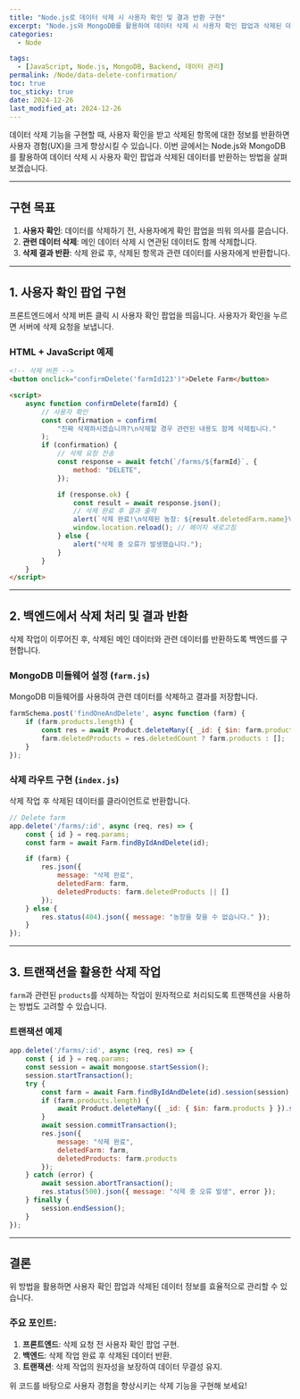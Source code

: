 ```yaml
---
title: "Node.js로 데이터 삭제 시 사용자 확인 및 결과 반환 구현"
excerpt: "Node.js와 MongoDB를 활용하여 데이터 삭제 시 사용자 확인 팝업과 삭제된 데이터를 반환하는 효율적인 구현 방법을 알아봅니다."
categories:
  - Node

tags:
  - [JavaScript, Node.js, MongoDB, Backend, 데이터 관리]
permalink: /Node/data-delete-confirmation/
toc: true
toc_sticky: true
date: 2024-12-26
last_modified_at: 2024-12-26
---
```


데이터 삭제 기능을 구현할 때, 사용자 확인을 받고 삭제된 항목에 대한 정보를 반환하면 사용자 경험(UX)을 크게 향상시킬 수 있습니다. 이번 글에서는 Node.js와 MongoDB를 활용하여 데이터 삭제 시 사용자 확인 팝업과 삭제된 데이터를 반환하는 방법을 살펴보겠습니다.

---

## 구현 목표
1. **사용자 확인**: 데이터를 삭제하기 전, 사용자에게 확인 팝업을 띄워 의사를 묻습니다.
2. **관련 데이터 삭제**: 메인 데이터 삭제 시 연관된 데이터도 함께 삭제합니다.
3. **삭제 결과 반환**: 삭제 완료 후, 삭제된 항목과 관련 데이터를 사용자에게 반환합니다.

---

## 1. 사용자 확인 팝업 구현
프론트엔드에서 삭제 버튼 클릭 시 사용자 확인 팝업을 띄웁니다. 사용자가 확인을 누르면 서버에 삭제 요청을 보냅니다.

### HTML + JavaScript 예제
```html
<!-- 삭제 버튼 -->
<button onclick="confirmDelete('farmId123')">Delete Farm</button>

<script>
    async function confirmDelete(farmId) {
        // 사용자 확인
        const confirmation = confirm(
            "진짜 삭제하시겠습니까?\n삭제할 경우 관련된 내용도 함께 삭제됩니다."
        );
        if (confirmation) {
            // 삭제 요청 전송
            const response = await fetch(`/farms/${farmId}`, {
                method: "DELETE",
            });

            if (response.ok) {
                const result = await response.json();
                // 삭제 완료 후 결과 출력
                alert(`삭제 완료!\n삭제된 농장: ${result.deletedFarm.name}\n관련 삭제된 항목: ${result.deletedProducts.join(", ")}`);
                window.location.reload(); // 페이지 새로고침
            } else {
                alert("삭제 중 오류가 발생했습니다.");
            }
        }
    }
</script>
```

---

## 2. 백엔드에서 삭제 처리 및 결과 반환
삭제 작업이 이루어진 후, 삭제된 메인 데이터와 관련 데이터를 반환하도록 백엔드를 구현합니다.

### MongoDB 미들웨어 설정 (`farm.js`)
MongoDB 미들웨어를 사용하여 관련 데이터를 삭제하고 결과를 저장합니다.

```javascript
farmSchema.post('findOneAndDelete', async function (farm) {
    if (farm.products.length) {
        const res = await Product.deleteMany({ _id: { $in: farm.products } });
        farm.deletedProducts = res.deletedCount ? farm.products : [];
    }
});
```

### 삭제 라우트 구현 (`index.js`)
삭제 작업 후 삭제된 데이터를 클라이언트로 반환합니다.

```javascript
// Delete farm
app.delete('/farms/:id', async (req, res) => {
    const { id } = req.params;
    const farm = await Farm.findByIdAndDelete(id);

    if (farm) {
        res.json({
            message: "삭제 완료",
            deletedFarm: farm,
            deletedProducts: farm.deletedProducts || []
        });
    } else {
        res.status(404).json({ message: "농장을 찾을 수 없습니다." });
    }
});
```

---

## 3. 트랜잭션을 활용한 삭제 작업
`farm`과 관련된 `products`를 삭제하는 작업이 원자적으로 처리되도록 트랜잭션을 사용하는 방법도 고려할 수 있습니다.

### 트랜잭션 예제
```javascript
app.delete('/farms/:id', async (req, res) => {
    const { id } = req.params;
    const session = await mongoose.startSession();
    session.startTransaction();
    try {
        const farm = await Farm.findByIdAndDelete(id).session(session);
        if (farm.products.length) {
            await Product.deleteMany({ _id: { $in: farm.products } }).session(session);
        }
        await session.commitTransaction();
        res.json({
            message: "삭제 완료",
            deletedFarm: farm,
            deletedProducts: farm.products
        });
    } catch (error) {
        await session.abortTransaction();
        res.status(500).json({ message: "삭제 중 오류 발생", error });
    } finally {
        session.endSession();
    }
});
```

---

## 결론
위 방법을 활용하면 사용자 확인 팝업과 삭제된 데이터 정보를 효율적으로 관리할 수 있습니다.

### 주요 포인트:
1. **프론트엔드**: 삭제 요청 전 사용자 확인 팝업 구현.
2. **백엔드**: 삭제 작업 완료 후 삭제된 데이터 반환.
3. **트랜잭션**: 삭제 작업의 원자성을 보장하여 데이터 무결성 유지.

위 코드를 바탕으로 사용자 경험을 향상시키는 삭제 기능을 구현해 보세요!

